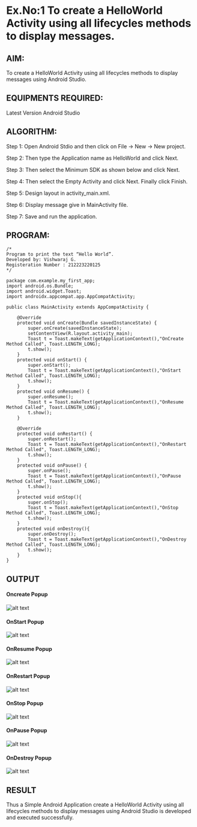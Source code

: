 # Ex.No:1 To create a HelloWorld Activity using all lifecycles methods to display messages.


## AIM:

To create a HelloWorld Activity using all lifecycles methods to display messages using Android Studio.

## EQUIPMENTS REQUIRED:

Latest Version Android Studio

## ALGORITHM:

Step 1: Open Android Stdio and then click on File -> New -> New project.

Step 2: Then type the Application name as HelloWorld and click Next. 

Step 3: Then select the Minimum SDK as shown below and click Next.

Step 4: Then select the Empty Activity and click Next. Finally click Finish.

Step 5: Design layout in activity_main.xml.

Step 6: Display message give in MainActivity file.

Step 7: Save and run the application.

## PROGRAM:
```
/*
Program to print the text “Hello World”.
Developed by: Vishwaraj G.  
Registeration Number : 212223220125
*/

package com.example.my_first_app;
import android.os.Bundle;
import android.widget.Toast;
import androidx.appcompat.app.AppCompatActivity;

public class MainActivity extends AppCompatActivity {

    @Override
    protected void onCreate(Bundle savedInstanceState) {
        super.onCreate(savedInstanceState);
        setContentView(R.layout.activity_main);
        Toast t = Toast.makeText(getApplicationContext(),"OnCreate Method Called", Toast.LENGTH_LONG);
        t.show();
    }
    protected void onStart() {
        super.onStart();
        Toast t = Toast.makeText(getApplicationContext(),"OnStart Method Called", Toast.LENGTH_LONG);
        t.show();
    }
    protected void onResume() {
        super.onResume();
        Toast t = Toast.makeText(getApplicationContext(),"OnResume Method Called", Toast.LENGTH_LONG);
        t.show();
    }

    @Override
    protected void onRestart() {
        super.onRestart();
        Toast t = Toast.makeText(getApplicationContext(),"OnRestart Method Called", Toast.LENGTH_LONG);
        t.show();
    }
    protected void onPause() {
        super.onPause();
        Toast t = Toast.makeText(getApplicationContext(),"OnPause Method Called", Toast.LENGTH_LONG);
        t.show();
    }
    protected void onStop(){
        super.onStop();
        Toast t = Toast.makeText(getApplicationContext(),"OnStop Method Called", Toast.LENGTH_LONG);
        t.show();
    }
    protected void onDestroy(){
        super.onDestroy();
        Toast t = Toast.makeText(getApplicationContext(),"OnDestroy Method Called", Toast.LENGTH_LONG);
        t.show();
    }
}
```

## OUTPUT
#### Oncreate Popup
![alt text](<Output Images/OnCreate_Image.jpg>)
#### OnStart Popup
![alt text](<Output Images/OnStart_Image.jpg>)
#### OnResume Popup
![alt text](<Output Images/OnResume_Image.jpg>)
#### OnRestart Popup
![alt text](<Output Images/OnRestart_Image.jpg>)
#### OnStop Popup
![alt text](<Output Images/OnStop_Image.jpg>)
#### OnPause Popup
![alt text](<Output Images/OnPause_Image.jpg>)
#### OnDestroy Popup
![alt text](<Output Images/OnDestroy_Image.jpg>)



## RESULT
Thus a Simple Android Application create a HelloWorld Activity using all lifecycles methods to display messages using Android Studio is developed and executed successfully.
